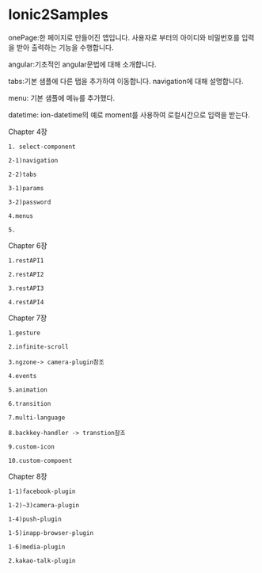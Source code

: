 # Ionic2Samples

onePage:한 페이지로 만들어진 앱입니다. 사용자로 부터의 아이디와 비밀번호를 입력을 받아 출력하는 기능을 수행합니다.


angular:기초적인 angular문법에 대해 소개합니다.


tabs:기본 샘플에 다른 탭을 추가하여 이동합니다. navigation에 대해 설명합니다. 


menu: 기본 샘플에 메뉴를 추가했다.


datetime: ion-datetime의 예로 moment를 사용하여 로컬시간으로 입력을 받는다.  

Chapter 4장

    1. select-component

    2-1)navigation
    
    2-2)tabs

    3-1)params

    3-2)password

    4.menus

    5.


Chapter 6장

    1.restAPI1
   
    2.restAPI2

    3.restAPI3

    4.restAPI4

Chapter 7장

    1.gesture
  
    2.infinite-scroll
   
    3.ngzone-> camera-plugin참조 
 
    4.events

    5.animation

    6.transition

    7.multi-language

    8.backkey-handler -> transtion참조

    9.custom-icon
    
    10.custom-compoent

Chapter 8장
 
    1-1)facebook-plugin

    1-2)~3)camera-plugin
    
    1-4)push-plugin
 
    1-5)inapp-browser-plugin

    1-6)media-plugin

    2.kakao-talk-plugin

 
